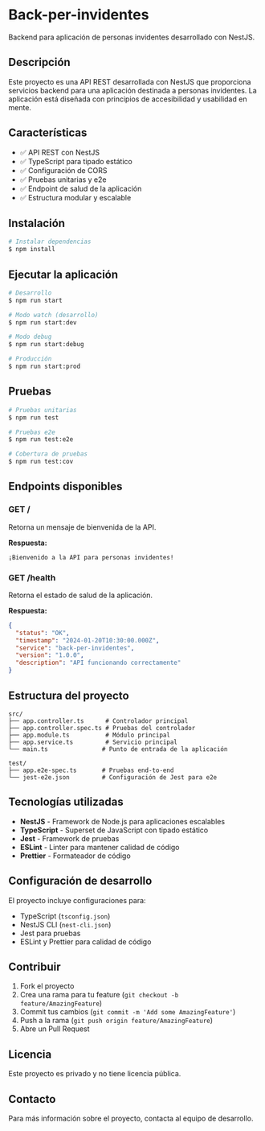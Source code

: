 # Back-per-invidentes

Backend para aplicación de personas invidentes desarrollado con NestJS.

## Descripción

Este proyecto es una API REST desarrollada con NestJS que proporciona servicios backend para una aplicación destinada a personas invidentes. La aplicación está diseñada con principios de accesibilidad y usabilidad en mente.

## Características

- ✅ API REST con NestJS
- ✅ TypeScript para tipado estático
- ✅ Configuración de CORS
- ✅ Pruebas unitarias y e2e
- ✅ Endpoint de salud de la aplicación
- ✅ Estructura modular y escalable

## Instalación

```bash
# Instalar dependencias
$ npm install
```

## Ejecutar la aplicación

```bash
# Desarrollo
$ npm run start

# Modo watch (desarrollo)
$ npm run start:dev

# Modo debug
$ npm run start:debug

# Producción
$ npm run start:prod
```

## Pruebas

```bash
# Pruebas unitarias
$ npm run test

# Pruebas e2e
$ npm run test:e2e

# Cobertura de pruebas
$ npm run test:cov
```

## Endpoints disponibles

### GET /
Retorna un mensaje de bienvenida de la API.

**Respuesta:**
```
¡Bienvenido a la API para personas invidentes!
```

### GET /health
Retorna el estado de salud de la aplicación.

**Respuesta:**
```json
{
  "status": "OK",
  "timestamp": "2024-01-20T10:30:00.000Z",
  "service": "back-per-invidentes",
  "version": "1.0.0",
  "description": "API funcionando correctamente"
}
```

## Estructura del proyecto

```
src/
├── app.controller.ts      # Controlador principal
├── app.controller.spec.ts # Pruebas del controlador
├── app.module.ts          # Módulo principal
├── app.service.ts         # Servicio principal
└── main.ts               # Punto de entrada de la aplicación

test/
├── app.e2e-spec.ts       # Pruebas end-to-end
└── jest-e2e.json         # Configuración de Jest para e2e
```

## Tecnologías utilizadas

- **NestJS** - Framework de Node.js para aplicaciones escalables
- **TypeScript** - Superset de JavaScript con tipado estático
- **Jest** - Framework de pruebas
- **ESLint** - Linter para mantener calidad de código
- **Prettier** - Formateador de código

## Configuración de desarrollo

El proyecto incluye configuraciones para:
- TypeScript (`tsconfig.json`)
- NestJS CLI (`nest-cli.json`)
- Jest para pruebas
- ESLint y Prettier para calidad de código

## Contribuir

1. Fork el proyecto
2. Crea una rama para tu feature (`git checkout -b feature/AmazingFeature`)
3. Commit tus cambios (`git commit -m 'Add some AmazingFeature'`)
4. Push a la rama (`git push origin feature/AmazingFeature`)
5. Abre un Pull Request

## Licencia

Este proyecto es privado y no tiene licencia pública.

## Contacto

Para más información sobre el proyecto, contacta al equipo de desarrollo.